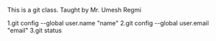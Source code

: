 This is a git class.
Taught by Mr. Umesh Regmi

1.git config --global user.name "name"
2.git config --global user.email "email"
3.git status